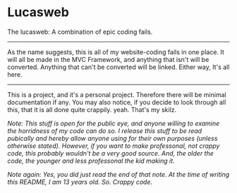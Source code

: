 # Lucasweb
The lucasweb:  A combination of epic coding fails.

***

As the name suggests, this is all of my website-coding fails in one place.  It will all be made in the MVC Framework, and anything that isn't will be converted.  Anything that can't be converted will be linked.  Either way, It's all here.

***

This is a project, and it's a personal project.  Therefore there will be minimal documentation if any.  You may also notice, if you decide to look through all this, that it is all done quite crappily.  yeah.  That's my skilz.

_Note:  This stuff is open for the public eye, and anyone willing to examine the horridness of my code can do so.  I release this stuff to be read pubically and hereby allow anyone using for their own purposes (unless otherwise stated).  However, if you want to make professonal, not crappy code, this probably wouldn't be a very good source.  And, the older the code, the younger and less professonal the kid making it._

_Note again:  Yes, you did just read the end of that note.  At the time of writing this README, I am 13 years old.  So.  Crappy code._
